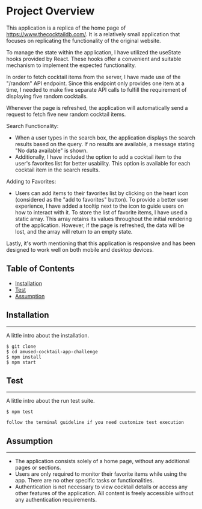 # Project Overview

This application is a replica of the home page of https://www.thecocktaildb.com/. It is a relatively small application that focuses on replicating the functionality of the original website.

To manage the state within the application, I have utilized the useState hooks provided by React. These hooks offer a convenient and suitable mechanism to implement the expected functionality.

In order to fetch cocktail items from the server, I have made use of the "/random" API endpoint. Since this endpoint only provides one item at a time, I needed to make five separate API calls to fulfill the requirement of displaying five random cocktails.

Whenever the page is refreshed, the application will automatically send a request to fetch five new random cocktail items.

Search Functionality:

- When a user types in the search box, the application displays the search results based on the query. If no results are available, a message stating "No data available" is shown.
- Additionally, I have included the option to add a cocktail item to the user's favorites list for better usability. This option is available for each cocktail item in the search results.

Adding to Favorites:

- Users can add items to their favorites list by clicking on the heart icon (considered as the "add to favorites" button). To provide a better user experience, I have added a tooltip next to the icon to guide users on how to interact with it.
  To store the list of favorite items, I have used a static array. This array retains its values throughout the initial rendering of the application. However, if the page is refreshed, the data will be lost, and the array will return to an empty state.

Lastly, it's worth mentioning that this application is responsive and has been designed to work well on both mobile and desktop devices.

## Table of Contents

- [Installation](#installation)
- [Test](#usage)
- [Assumption](#features)

## Installation

---

A little intro about the installation.

```
$ git clone
$ cd amused-cocktail-app-challenge
$ npm install
$ npm start
```

## Test

---

A little intro about the run test suite.

```
$ npm test

follow the terminal guideline if you need customize test execution
```

## Assumption

---

- The application consists solely of a home page, without any additional pages or sections.
- Users are only required to monitor their favorite items while using the app. There are no other specific tasks or functionalities.
- Authentication is not necessary to view cocktail details or access any other features of the application. All content is freely accessible without any authentication requirements.
